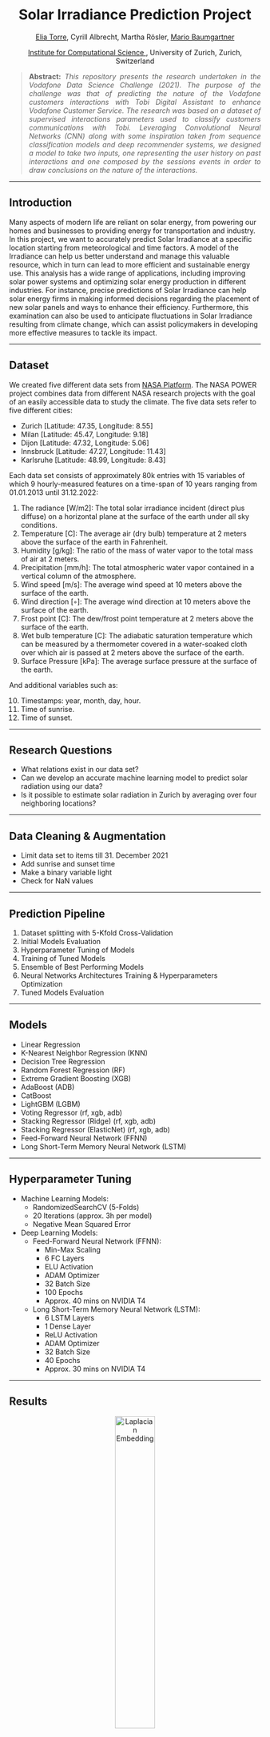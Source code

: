 <h1 align="center">
Solar Irradiance Prediction Project</h1>

<div align="center">
  <a href="https://www.linkedin.com/in/eliatorre/">Elia Torre</a>,
  <a> Cyrill Albrecht</a>,
  <a> Martha Rösler</a>,
  <a href="https://www.linkedin.com/in/mario-baumgartner-101ba2168/"> Mario Baumgartner</a>
  <p><a href="https://www.ics.uzh.ch/en/">Institute for Computational Science </a>, University of Zurich, Zurich, Switzerland</p>
</div>

>**<p align="justify"> Abstract:** *This repository presents the research undertaken in the Vodafone Data Science Challenge (2021). The purpose of the challenge was that of predicting the nature of the Vodafone customers interactions with Tobi Digital Assistant to enhance Vodafone Customer Service. The research was based on a dataset of supervised interactions parameters used to classify customers communications with Tobi. Leveraging Convolutional Neural Networks (CNN) along with some inspiration taken from sequence classification models and deep recommender systems, we designed a model to take two inputs, one representing the user history on past interactions and one composed by the sessions events in order to draw conclusions on the nature of the interactions.*

<hr/>

## Introduction 
Many aspects of modern life are reliant on solar energy, from powering our homes and businesses to providing energy for transportation and industry. In this project, we want to accurately predict Solar Irradiance at a specific location starting from meteorological and time factors. A model of the Irradiance can help us better understand and manage this valuable resource, which in turn can lead to more efficient and sustainable energy use. This analysis has a wide range of applications, including improving solar power systems and optimizing solar energy production in different industries. For instance, precise predictions of Solar Irradiance can help solar energy firms in making informed decisions regarding the placement of new solar panels and ways to enhance their efficiency. Furthermore, this examination can also be used to anticipate fluctuations in Solar Irradiance resulting from climate change, which can assist policymakers in developing more effective measures to tackle its impact.

<hr/>

## Dataset
We created five different data sets from [NASA Platform](https://power.larc.nasa.gov/data-access-viewer/). The NASA POWER project combines data from different NASA research projects with the goal of an easily accessible data to study the climate. The five data sets refer to five different cities:
- Zurich [Latitude: 47.35, Longitude: 8.55]
- Milan [Latitude: 45.47, Longitude: 9.18]
- Dijon [Latitude: 47.32, Longitude: 5.06]
- Innsbruck [Latitude: 47.27, Longitude: 11.43]
- Karlsruhe [Latitude: 48.99, Longitude: 8.43]

Each data set consists of approximately 80k entries with 15 variables of which 9 hourly-measured features on a time-span of 10 years ranging from 01.01.2013 until 31.12.2022:
1. The radiance [W/m2]: The total solar irradiance incident (direct plus diffuse) on a horizontal plane at the surface of the earth under all sky conditions.
2. Temperature [C]: The average air (dry bulb) temperature at 2 meters above the surface of the earth in Fahrenheit.
3. Humidity [g/kg]: The ratio of the mass of water vapor to the total mass of air at 2 meters.
4. Precipitation [mm/h]: The total atmospheric water vapor contained in a vertical column of the atmosphere.
5. Wind speed [m/s]: The average wind speed at 10 meters above the surface of the earth.
6. Wind direction [◦]: The average wind direction at 10 meters above the surface of the earth.
7. Frost point [C]: The dew/frost point temperature at 2 meters above the surface of the earth.
8. Wet bulb temperature [C]: The adiabatic saturation temperature which can be measured by a thermometer covered in a water-soaked cloth over which air is passed at 2 meters above the surface of the earth.
9. Surface Pressure [kPa]: The average surface pressure at the surface of the earth.

And additional variables such as:

10. Timestamps: year, month, day, hour.
11. Time of sunrise.
12. Time of sunset.

<hr/>

## Research Questions
- What relations exist in our data set?
- Can we develop an accurate machine learning model to predict solar radiation using our data?
- Is it possible to estimate solar radiation in Zurich by averaging over four neighboring locations?

<hr/>

## Data Cleaning & Augmentation
- Limit data set to items till 31. December 2021
- Add sunrise and sunset time
- Make a binary variable light
- Check for NaN values

<hr/>

## Prediction Pipeline
1. Dataset splitting with 5-Kfold Cross-Validation
2. Initial Models Evaluation
3. Hyperparameter Tuning of Models
4. Training of Tuned Models
5. Ensemble of Best Performing Models
6. Neural Networks Architectures Training & Hyperparameters Optimization
7. Tuned Models Evaluation

<hr/>

## Models
- Linear Regression
- K-Nearest Neighbor Regression (KNN)
- Decision Tree Regression
- Random Forest Regression (RF)
- Extreme Gradient Boosting (XGB)
- AdaBoost (ADB)
- CatBoost
- LightGBM (LGBM)
- Voting Regressor (rf, xgb, adb)
- Stacking Regressor (Ridge) (rf, xgb, adb)
- Stacking Regressor (ElasticNet) (rf, xgb, adb)
- Feed-Forward Neural Network (FFNN)
- Long Short-Term Memory Neural Network (LSTM)

<hr/>

## Hyperparameter Tuning
- Machine Learning Models:
  - RandomizedSearchCV (5-Folds)
  - 20 Iterations (approx. 3h per model)
  - Negative Mean Squared Error
- Deep Learning Models:
  - Feed-Forward Neural Network (FFNN):
    - Min-Max Scaling
    - 6 FC Layers
    - ELU Activation
    - ADAM Optimizer
    - 32 Batch Size
    - 100 Epochs
    - Approx. 40 mins on NVIDIA T4
  - Long Short-Term Memory Neural Network (LSTM):
    - 6 LSTM Layers
    - 1 Dense Layer
    - ReLU Activation
    - ADAM Optimizer
    - 32 Batch Size
    - 40 Epochs
    - Approx. 30 mins on NVIDIA T4
   
<hr/>

## Results
<div align="center">
<img src="Img/laplacian.png" alt="Laplacian Embedding" width="40%">
</div>

## Contact
Feel free to e-mail etorre@student.ethz.ch.
